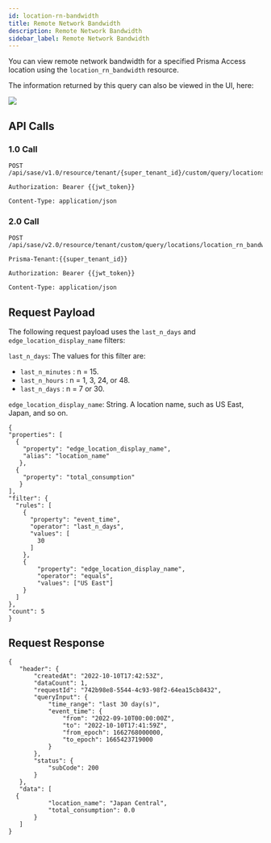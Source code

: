 ```yaml
---
id: location-rn-bandwidth
title: Remote Network Bandwidth
description: Remote Network Bandwidth
sidebar_label: Remote Network Bandwidth
---
```


You can view remote network bandwidth for a specified Prisma Access location using the `location_rn_bandwidth` resource.

The information returned by this query can also be viewed in the UI, here:

![](/access/img/location_rn_bandwidth_img.png)

## API Calls

### 1.0 Call

    POST /api/sase/v1.0/resource/tenant/{super_tenant_id}/custom/query/locations/location_rn_bandwidth

    Authorization: Bearer {{jwt_token}}

    Content-Type: application/json

### 2.0 Call

    POST /api/sase/v2.0/resource/tenant/custom/query/locations/location_rn_bandwidth

    Prisma-Tenant:{{super_tenant_id}}

    Authorization: Bearer {{jwt_token}}

    Content-Type: application/json

## Request Payload

The following request payload uses the `last_n_days` and `edge_location_display_name` filters:

`last_n_days`: The values for this filter are:

* `last_n_minutes` : n = 15.
* `last_n_hours` : n = 1, 3, 24, or 48.
* `last_n_days` : n = 7 or 30.

`edge_location_display_name`:  String. A location name, such as US East, Japan, and so on.


    {
    "properties": [
      {
        "property": "edge_location_display_name",
        "alias": "location_name"
       },
      {
        "property": "total_consumption"
       }
    ],
    "filter": {
      "rules": [
        {
          "property": "event_time",
          "operator": "last_n_days",
          "values": [
            30
          ]
        },
        {
            "property": "edge_location_display_name",
            "operator": "equals",
            "values": ["US East"]
        }
      ]
    },
    "count": 5
    }


## Request Response

    {
       "header": {
           "createdAt": "2022-10-10T17:42:53Z",
           "dataCount": 1,
           "requestId": "742b98e8-5544-4c93-98f2-64ea15cb8432",
           "queryInput": {
               "time_range": "last 30 day(s)",
               "event_time": {
                   "from": "2022-09-10T00:00:00Z",
                   "to": "2022-10-10T17:41:59Z",
                   "from_epoch": 1662768000000,
                   "to_epoch": 1665423719000
               }
           },
           "status": {
               "subCode": 200
           }
       },
       "data": [
      {
               "location_name": "Japan Central",
               "total_consumption": 0.0
           }
       ]
    }




